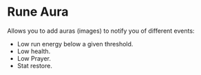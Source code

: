 # Rune Aura
Allows you to add auras (images) to notify you of different events:
* Low run energy below a given threshold.
* Low health.
* Low Prayer.
* Stat restore.
